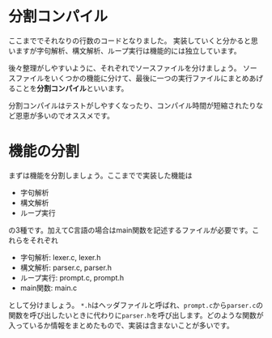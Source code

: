 # 分割コンパイル
ここまででそれなりの行数のコードとなりました。
実装していくと分かると思いますが字句解析、構文解析、ループ実行は機能的には独立しています。

後々整理がしやすいように、それぞれでソースファイルを分けましょう。
ソースファイルをいくつかの機能に分けて、最後に一つの実行ファイルにまとめあげることを**分割コンパイル**といいます。

分割コンパイルはテストがしやすくなったり、コンパイル時間が短縮されたりなど恩恵が多いのでオススメです。

# 機能の分割
まずは機能を分割しましょう。ここまでで実装した機能は
* 字句解析
* 構文解析
* ループ実行

の3種です。加えてC言語の場合はmain関数を記述するファイルが必要です。これらをそれぞれ

* 字句解析: lexer.c, lexer.h
* 構文解析: parser.c, parser.h
* ループ実行: prompt.c, prompt.h
* main関数: main.c

として分けましょう。
`*.h`はヘッダファイルと呼ばれ、`prompt.c`から`parser.c`の関数を呼び出したいときに代わりに`parser.h`を呼び出します。どのような関数が入っているか情報をまとめたもので、実装は含まないことが多いです。


